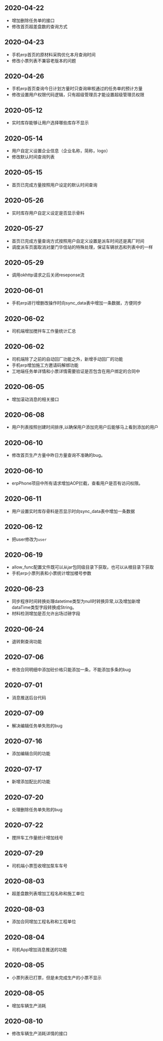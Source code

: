 ## 2020-04-22
- 增加删除任务单的接口
- 修改首页超差盘数的查询方式

## 2020-04-23
- 手机erp首页的原材料采购优化本月查询时间
- 修改小票列表不兼容老版本的问题

## 2020-04-26
- 手机erp首页查询今日计划方量时只查询审核通过的任务单的预计方量
- 修改设置用户权限代码逻辑，只有超级管理员才能设置超级管理员权限

## 2020-05-12
- 实时库存能够让用户选择哪些库存不显示

## 2020-05-14
- 用户自定义设置企业信息（企业名称，简称，logo）
- 修改默认时间查询列表

## 2020-05-15
- 首页已完成方量按照用户设定的默认时间查询


## 2020-05-26
- 实时库存用户自定义设定是否显示骨料

## 2020-05-27
- 首页已完成方量查询方式按照用户自定义设置是派车时间还是离厂时间
- 调度派车页面取消对厦门华信站的特殊处理，保证车辆状态和列表中的一样

## 2020-05-29
- 调用okhttp请求之后关闭reseponse流

## 2020-06-01
- 手机erp进行增删改操作时向sync_data表中增加一条数据，方便同步

## 2020-06-02
- 司机端增加搅拌车工作量统计汇总

## 2020-06-02
- 司机端除了之前的自动回厂功能之外，新增手动回厂的功能
- 手机erp增加施工方邀请码解绑功能
- 工地端任务单详情和小票详情需要验证是否包含在用户绑定的合同中

## 2020-06-05
- 增加滚动消息的相关接口

## 2020-06-08
- 用户列表按照创建时间排序,以确保用户添加完用户后能够马上看到添加的用户

## 2020-06-10
- 修改首页生产方量中昨日方量查询不准确的bug。

## 2020-06-10
- erpPhone项目中所有请求增加AOP拦截，查看用户是否有访问权限。

## 2020-06-11
- 用户设置实时库存骨料是否显示时向sync_data表中增加一条数据

## 2020-06-12
- 把user修改为`user`

## 2020-06-19
- allow_func配置文件既可以从jar包同级目录下获取，也可以从根目录下获取
- 手机erp小票列表和小票统计增加楼号参数

## 2020-06-23
- 同步程序时间转换处理datetime类型为null时转换异常,以及增加新增dataTime类型字段转换成String。
- 材料检测增加是否允许出场过磅字段

## 2020-06-24
- 退转剩查询功能

## 2020-07-06
- 修改合同明细中添加砼价格只能添加一条，不能添加多条的bug

## 2020-07-01
- 消息推送后台代码

## 2020-07-09
- 解决编辑任务单失败的bug

## 2020-07-16
- 添加编辑合同的功能

## 2020-07-17
- 新增添加配比的功能

## 2020-07-20
- 处理删除任务单失败的bug

## 2020-07-22
- 搅拌车工作量统计增加线号

## 2020-07-29
- 司机端小票签收增加泵车车号

## 2020-08-03
- 超差盘数列表增加工程名称和施工单位

## 2020-08-03
- 添加合同增加工程名称和工程单位

## 2020-08-04
- 司机App增加消息推送的功能

## 2020-08-05
- 小票列表已打票，但是未完成生产的小票不显示

## 2020-08-05
- 增加车辆生产消耗

## 2020-08-10
- 修改车辆生产消耗详情的接口

